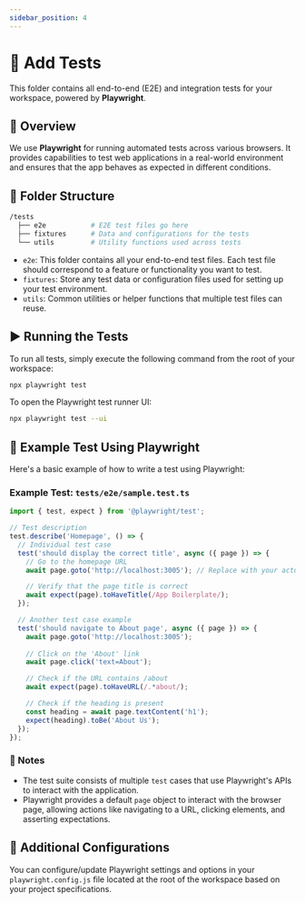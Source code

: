 ```yaml
---
sidebar_position: 4
---
```


# 🧪 Add Tests

This folder contains all end-to-end (E2E) and integration tests for your workspace, powered by **Playwright**.

## 📖 Overview

We use **Playwright** for running automated tests across various browsers. It provides capabilities to test web applications in a real-world environment and ensures that the app behaves as expected in different conditions.

## 📁 Folder Structure

```bash
/tests
  ├── e2e           # E2E test files go here
  ├── fixtures      # Data and configurations for the tests
  └── utils         # Utility functions used across tests
```

- `e2e`: This folder contains all your end-to-end test files. Each test file should correspond to a feature or functionality you want to test.
- `fixtures`: Store any test data or configuration files used for setting up your test environment.
- `utils`: Common utilities or helper functions that multiple test files can reuse.

## ▶️ Running the Tests

To run all tests, simply execute the following command from the root of your workspace:

```bash
npx playwright test
```

To open the Playwright test runner UI:

```bash
npx playwright test --ui
```

## 🧪 Example Test Using Playwright

Here's a basic example of how to write a test using Playwright:

### Example Test: `tests/e2e/sample.test.ts`

```typescript
import { test, expect } from '@playwright/test';

// Test description
test.describe('Homepage', () => {
  // Individual test case
  test('should display the correct title', async ({ page }) => {
    // Go to the homepage URL
    await page.goto('http://localhost:3005'); // Replace with your actual app URL

    // Verify that the page title is correct
    await expect(page).toHaveTitle(/App Boilerplate/);
  });

  // Another test case example
  test('should navigate to About page', async ({ page }) => {
    await page.goto('http://localhost:3005');
    
    // Click on the 'About' link
    await page.click('text=About');

    // Check if the URL contains /about
    await expect(page).toHaveURL(/.*about/);

    // Check if the heading is present
    const heading = await page.textContent('h1');
    expect(heading).toBe('About Us');
  });
});
```

### 📌 Notes

- The test suite consists of multiple `test` cases that use Playwright's APIs to interact with the application.
- Playwright provides a default `page` object to interact with the browser page, allowing actions like navigating to a URL, clicking elements, and asserting expectations.

## 🧰 Additional Configurations

You can configure/update Playwright settings and options in your `playwright.config.js` file located at the root of the workspace based on your project specifications.
